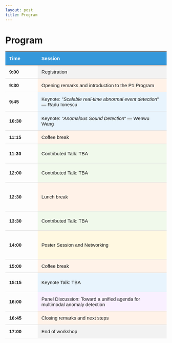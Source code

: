 ```yaml
---
layout: post
title: Program
---
```


<h1>Program</h1>

<style>
    .schedule-table {
        /*width: 500px;*/
        border-collapse: collapse;
        font-family: Arial, sans-serif;
        font-size: 15px;
    }

    .schedule-table th {
        background-color: #3498db;
        color: white;
        padding: 12px;
        text-align: left;
        font-weight: bold;
    }

    .schedule-table td {
        padding: 12px;
        border-bottom: 1px solid #ddd;
        vertical-align: center;
    }

    .time-cell {
        width: 20%;
        font-weight: bold;
    }

    /* Session duration visualization */
    .short-session { height: 30px; }
    .medium-session { height: 60px; }
    .long-session { height: 90px; }

    /* Color classes */
    .keynote { background-color: #e8f4fd; }
    .talk { background-color: #f0f9eb; }
    .break { background-color: #fff2e8; }
    .panel { background-color: #f9f0ff; }
    .poster { background-color: #fff8e1; }
    .opening { background-color: #e3f2fd; }
    .closing { background-color: #e8f5e9; }
    .startend { background-color: #f2f2f2; }

    @media (max-width: 768px) {
        .schedule-table {
            display: block;
        }

        .schedule-table thead {
            display: none;
        }

        .schedule-table tr {
            display: block;
            margin-bottom: 10px;
            border: 1px solid #ddd;
        }

        .schedule-table td {
            display: block;
            width: 100%;
        }

        .time-cell {
            background-color: #3498db;
            color: white;
        }

        .short-session, .medium-session, .long-session {
            height: auto;
        }
    }
</style>

<table class="schedule-table">
    <thead>
        <tr>
            <th>Time</th>
            <th>Session</th>
        </tr>
    </thead>
    <tbody>
        <tr>
            <td class="time-cell">9:00</td>
            <td class="startend short-session">Registration</td>
        </tr>
        <tr>
            <td class="time-cell">9:30</td>
            <td class="break short-session">Opening remarks and introduction to the P1 Program</td>
        </tr>
        <tr>
            <td class="time-cell">9:45</td>
            <td class="keynote medium-session">Keynote: "<i>Scalable real-time abnormal event detection</i>" — Radu Ionescu</td>
        </tr>
        <tr>
            <td class="time-cell">10:30</td>
            <td class="keynote medium-session">Keynote: "<i>Anomalous Sound Detection</i>" — Wenwu Wang</td>
        </tr>
        <tr>
            <td class="time-cell">11:15</td>
            <td class="break short-session">Coffee break</td>
        </tr>
        <tr>
            <td class="time-cell">11:30</td>
            <td class="talk medium-session">Contributed Talk: TBA</td>
        </tr>
        <tr>
            <td class="time-cell">12:00</td>
            <td class="talk medium-session">Contributed Talk: TBA</td>
        </tr>
        <tr>
            <td class="time-cell">12:30</td>
            <td class="break long-session">Lunch break</td>
        </tr>
        <tr>
            <td class="time-cell">13:30</td>
            <td class="talk medium-session">Contributed Talk: TBA</td>
        </tr>
        <tr>
            <td class="time-cell">14:00</td>
            <td class="poster long-session">Poster Session and Networking</td>
        </tr>
        <tr>
            <td class="time-cell">15:00</td>
            <td class="break short-session">Coffee break</td>
        </tr>
        <tr>
            <td class="time-cell">15:15</td>
            <td class="keynote medium-session">Keynote Talk: TBA</td>
        </tr>
        <tr>
            <td class="time-cell">16:00</td>
            <td class="panel medium-session">Panel Discussion: Toward a unified agenda for multimodal anomaly detection</td>
        </tr>
        <tr>
            <td class="time-cell">16:45</td>
            <td class="break short-session">Closing remarks and next steps</td>
        </tr>
        <tr>
            <td class="time-cell">17:00</td>
            <td class="startend short-session">End of workshop</td>
        </tr>
    </tbody>
</table>
